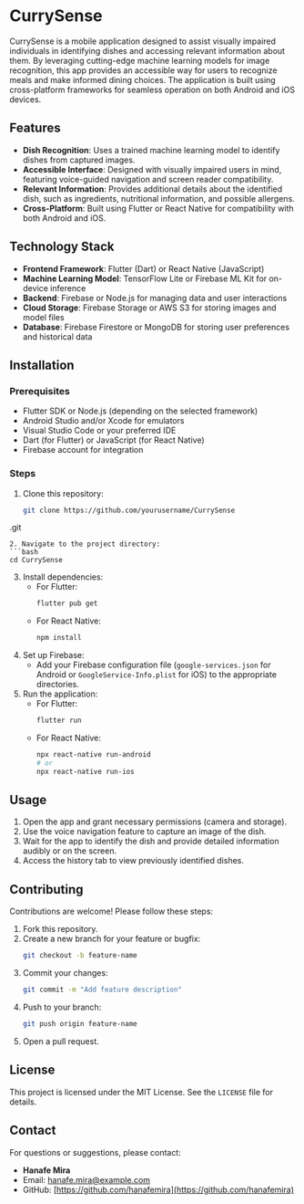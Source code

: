 # CurrySense

CurrySense is a mobile application designed to assist visually impaired individuals in identifying dishes and accessing relevant information about them. By leveraging cutting-edge machine learning models for image recognition, this app provides an accessible way for users to recognize meals and make informed dining choices. The application is built using cross-platform frameworks for seamless operation on both Android and iOS devices.

## Features

- **Dish Recognition**: Uses a trained machine learning model to identify dishes from captured images.
- **Accessible Interface**: Designed with visually impaired users in mind, featuring voice-guided navigation and screen reader compatibility.
- **Relevant Information**: Provides additional details about the identified dish, such as ingredients, nutritional information, and possible allergens.
- **Cross-Platform**: Built using Flutter or React Native for compatibility with both Android and iOS.

## Technology Stack

- **Frontend Framework**: Flutter (Dart) or React Native (JavaScript)
- **Machine Learning Model**: TensorFlow Lite or Firebase ML Kit for on-device inference
- **Backend**: Firebase or Node.js for managing data and user interactions
- **Cloud Storage**: Firebase Storage or AWS S3 for storing images and model files
- **Database**: Firebase Firestore or MongoDB for storing user preferences and historical data

## Installation

### Prerequisites
- Flutter SDK or Node.js (depending on the selected framework)
- Android Studio and/or Xcode for emulators
- Visual Studio Code or your preferred IDE
- Dart (for Flutter) or JavaScript (for React Native)
- Firebase account for integration

### Steps
1. Clone this repository:
   ```bash
   git clone https://github.com/yourusername/CurrySense
.git
   ```
2. Navigate to the project directory:
   ```bash
   cd CurrySense

   ```
3. Install dependencies:
   - For Flutter:
     ```bash
     flutter pub get
     ```
   - For React Native:
     ```bash
     npm install
     ```
4. Set up Firebase:
   - Add your Firebase configuration file (`google-services.json` for Android or `GoogleService-Info.plist` for iOS) to the appropriate directories.
5. Run the application:
   - For Flutter:
     ```bash
     flutter run
     ```
   - For React Native:
     ```bash
     npx react-native run-android
     # or
     npx react-native run-ios
     ```

## Usage

1. Open the app and grant necessary permissions (camera and storage).
2. Use the voice navigation feature to capture an image of the dish.
3. Wait for the app to identify the dish and provide detailed information audibly or on the screen.
4. Access the history tab to view previously identified dishes.

## Contributing

Contributions are welcome! Please follow these steps:

1. Fork this repository.
2. Create a new branch for your feature or bugfix:
   ```bash
   git checkout -b feature-name
   ```
3. Commit your changes:
   ```bash
   git commit -m "Add feature description"
   ```
4. Push to your branch:
   ```bash
   git push origin feature-name
   ```
5. Open a pull request.

## License

This project is licensed under the MIT License. See the `LICENSE` file for details.

## Contact

For questions or suggestions, please contact:
- **Hanafe Mira**
- Email: hanafe.mira@example.com
- GitHub: [https://github.com/hanafemira](https://github.com/hanafemira)

